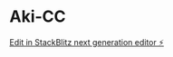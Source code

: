 # Aki-CC

[Edit in StackBlitz next generation editor ⚡️](https://stackblitz.com/~/github.com/Aki00723/Aki-CC)